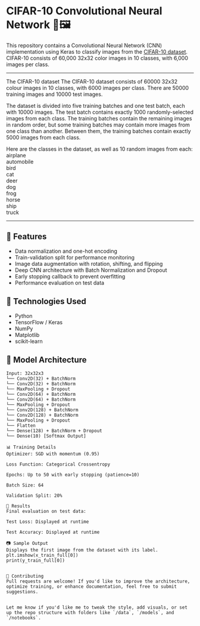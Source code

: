 # CIFAR-10 Convolutional Neural Network 🧠🖼️

This repository contains a Convolutional Neural Network (CNN) implementation using Keras to classify images from the [CIFAR-10 dataset](https://www.cs.toronto.edu/~kriz/cifar.html). CIFAR-10 consists of 60,000 32x32 color images in 10 classes, with 6,000 images per class.

---

The CIFAR-10 dataset
The CIFAR-10 dataset consists of 60000 32x32 colour images in 10 classes, with 6000 images per class. There are 50000 training images and 10000 test images.

The dataset is divided into five training batches and one test batch, each with 10000 images. The test batch contains exactly 1000 randomly-selected images from each class. The training batches contain the remaining images in random order, but some training batches may contain more images from one class than another. Between them, the training batches contain exactly 5000 images from each class.

Here are the classes in the dataset, as well as 10 random images from each:
airplane										
automobile										
bird										
cat										
deer										
dog										
frog										
horse										
ship										
truck										

---

## 🚀 Features

- Data normalization and one-hot encoding
- Train-validation split for performance monitoring
- Image data augmentation with rotation, shifting, and flipping
- Deep CNN architecture with Batch Normalization and Dropout
- Early stopping callback to prevent overfitting
- Performance evaluation on test data

## 🧰 Technologies Used

- Python
- TensorFlow / Keras
- NumPy
- Matplotlib
- scikit-learn

## 🧠 Model Architecture

```text
Input: 32x32x3
└── Conv2D(32) + BatchNorm
└── Conv2D(32) + BatchNorm
└── MaxPooling + Dropout
└── Conv2D(64) + BatchNorm
└── Conv2D(64) + BatchNorm
└── MaxPooling + Dropout
└── Conv2D(128) + BatchNorm
└── Conv2D(128) + BatchNorm
└── MaxPooling + Dropout
└── Flatten
└── Dense(128) + BatchNorm + Dropout
└── Dense(10) [Softmax Output]

📊 Training Details
Optimizer: SGD with momentum (0.95)

Loss Function: Categorical Crossentropy

Epochs: Up to 50 with early stopping (patience=10)

Batch Size: 64

Validation Split: 20%

🧪 Results
Final evaluation on test data:

Test Loss: Displayed at runtime

Test Accuracy: Displayed at runtime

📷 Sample Output
Displays the first image from the dataset with its label.
plt.imshow(x_train_full[0])
print(y_train_full[0])


🙌 Contributing
Pull requests are welcome! If you'd like to improve the architecture, optimize training, or enhance documentation, feel free to submit suggestions.


Let me know if you'd like me to tweak the style, add visuals, or set up the repo structure with folders like `/data`, `/models`, and `/notebooks`.
